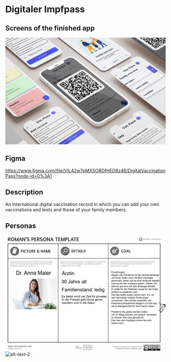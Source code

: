 # Digitaler Impfpass

## Screens of the finished app

![Screens](/documentation/WP5.jpg)

## Figma

https://www.figma.com/file/VIL42w7pMXSORDfHED8z46/DigitalVaccinationPass?node-id=0%3A1


## Description

An international digital vaccination record in which you can add your own vaccinations and tests and those of your family members.

## Personas

![alt-text-1](/documentation/grp4_persona_arzt.png "title-1") ![alt-text-2](/documentation/grp4_persona_vater.png "title-2")
